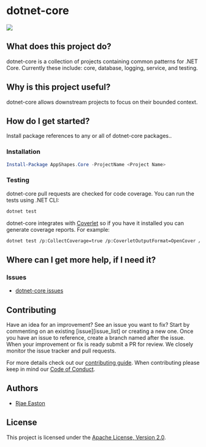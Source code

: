 # dotnet-core

![](https://github.com/appshapes-org/dotnet-core/workflows/Integration/badge.svg)

## What does this project do?

dotnet-core is a collection of projects containing common patterns for .NET Core. Currently these include: core, database, logging, service, and testing.

## Why is this project useful?

dotnet-core allows downstream projects to focus on their bounded context.

## How do I get started?

Install package references to any or all of dotnet-core packages..

### Installation

```powershell
Install-Package AppShapes.Core -ProjectName <Project Name>
```

### Testing

dotnet-core pull requests are checked for code coverage. You can run the tests using .NET CLI:

```bash
dotnet test
```

dotnet-core integrates with [Coverlet](https://github.com/tonerdo/coverlet) so if you have it installed you can generate coverage reports. For example:

```bash
dotnet test /p:CollectCoverage=true /p:CoverletOutputFormat=OpenCover /p:Exclude=\"[xunit.*]*\"  /p:ExcludeByAttribute=\"Obsolete,GeneratedCodeAttribute,CompilerGeneratedAttribute\"
```

## Where can I get more help, if I need it?

### Issues

* [dotnet-core issues](https://github.com/appshapes-org/dotnet-core/issues)

## Contributing

Have an idea for an improvement? See an issue you want to fix? Start by commenting on an existing [issue][issue_list] or creating a new one. Once you have an issue to reference, create a branch named after the issue. When your improvement or fix is ready submit a PR for review. We closely monitor the issue tracker and pull requests.

For more details check out our [contributing guide](CONTRIBUTING.md). When contributing please keep in mind our [Code of Conduct](CODE_OF_CONDUCT.md).

## Authors

* [Rjae Easton](https://github.com/Rjae)

## License

This project is licensed under the [Apache License, Version 2.0](http://apache.org/licenses/LICENSE-2.0.html).